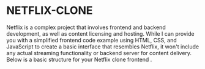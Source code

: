 # NETFLIX-CLONE
Netflix is a complex project that involves frontend and backend development, as well as content licensing and hosting. While I can provide you with a simplified frontend code example using HTML, CSS, and JavaScript to create a basic interface that resembles Netflix, it won't include any actual streaming functionality or backend server for content delivery. Below is a basic structure for your Netflix clone frontend .
